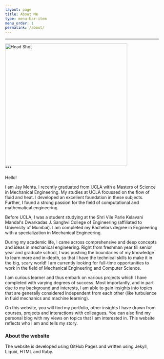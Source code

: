 ```yaml
---
layout: page
title: About Me
type: menu-bar-item
menu_order: 1
permalink: /about/
---
```


***
<section id="img">
  <img src="{{site.baseurl}}/assets/img/Head_Shot.png" class="head-shot-circle" height = auto width ="400" alt="Head Shot">
</section>
***

Hello!

I am Jay Mehta. I recently graduated from UCLA with a Masters of Science in Mechanical Engineering. My studies at UCLA focussed on the flow of fluid and heat. I developed an excellent foundation in these subjects. Further, I found a strong passion for the field of computational and mathematical engineering.

Before UCLA, I was a student studying at the Shri Vile Parle Kelavani Mandal's Dwarkadas J. Sanghvi College of Engineering (affiliated to University of Mumbai). I am completed my Bachelors degree in Engineering with a specialization in Mechanical Engineering.

During my academic life, I came across comprehensive and deep concepts and ideas in mechanical engineering. Right from freshman year till senior year and graduate school, I was pushing the boundaries of my knowledge to learn more and in-depth, so that I have the technical skills to make it in the big, scary world! I am currently looking for full-time opportunities to work in the field of Mechanical Engineering and Computer Science.

I am curious learner and thus embark on various projects which I have completed with varying degrees of success. Most importantly, and in part due to my background and interests, I am able to gain insights into topics that are generally considered independent from each other (like turbulence in fluid mechanics and machine learning).

On this website, you will find my portfolio, other insights I have drawn from courses, projects and interactions with colleagues. You can also find my personal blog with my views on topics that I am interested in. This website reflects who I am and tells my story.

### About the website

The website is developed using GitHub Pages and written using Jekyll, Liquid, HTML and Ruby.
